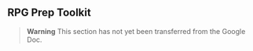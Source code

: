 ## RPG Prep Toolkit

> **Warning**
> This section has not yet been transferred from the Google Doc.
